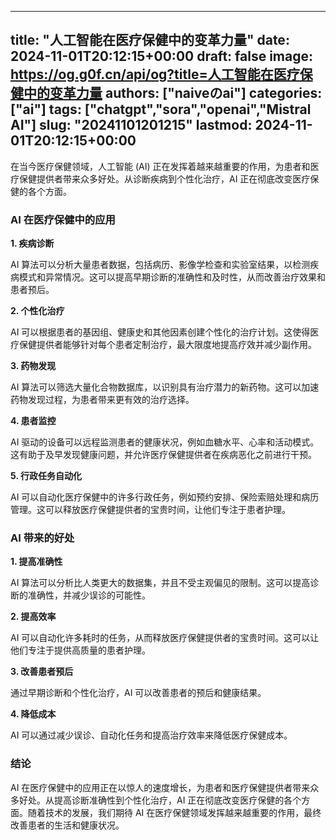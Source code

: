 
---
title: "人工智能在医疗保健中的变革力量"
date: 2024-11-01T20:12:15+00:00
draft: false
image: https://og.g0f.cn/api/og?title=人工智能在医疗保健中的变革力量
authors: ["naiveのai"]
categories: ["ai"]
tags: ["chatgpt","sora","openai","Mistral AI"]
slug: "20241101201215"
lastmod: 2024-11-01T20:12:15+00:00
---
在当今医疗保健领域，人工智能 (AI) 正在发挥着越来越重要的作用，为患者和医疗保健提供者带来众多好处。从诊断疾病到个性化治疗，AI 正在彻底改变医疗保健的各个方面。

### AI 在医疗保健中的应用

**1. 疾病诊断**

AI 算法可以分析大量患者数据，包括病历、影像学检查和实验室结果，以检测疾病模式和异常情况。这可以提高早期诊断的准确性和及时性，从而改善治疗效果和患者预后。

**2. 个性化治疗**

AI 可以根据患者的基因组、健康史和其他因素创建个性化的治疗计划。这使得医疗保健提供者能够针对每个患者定制治疗，最大限度地提高疗效并减少副作用。

**3. 药物发现**

AI 算法可以筛选大量化合物数据库，以识别具有治疗潜力的新药物。这可以加速药物发现过程，为患者带来更有效的治疗选择。

**4. 患者监控**

AI 驱动的设备可以远程监测患者的健康状况，例如血糖水平、心率和活动模式。这有助于及早发现健康问题，并允许医疗保健提供者在疾病恶化之前进行干预。

**5. 行政任务自动化**

AI 可以自动化医疗保健中的许多行政任务，例如预约安排、保险索赔处理和病历管理。这可以释放医疗保健提供者的宝贵时间，让他们专注于患者护理。

### AI 带来的好处

**1. 提高准确性**

AI 算法可以分析比人类更大的数据集，并且不受主观偏见的限制。这可以提高诊断的准确性，并减少误诊的可能性。

**2. 提高效率**

AI 可以自动化许多耗时的任务，从而释放医疗保健提供者的宝贵时间。这可以让他们专注于提供高质量的患者护理。

**3. 改善患者预后**

通过早期诊断和个性化治疗，AI 可以改善患者的预后和健康结果。

**4. 降低成本**

AI 可以通过减少误诊、自动化任务和提高治疗效率来降低医疗保健成本。

### 结论

AI 在医疗保健中的应用正在以惊人的速度增长，为患者和医疗保健提供者带来众多好处。从提高诊断准确性到个性化治疗，AI 正在彻底改变医疗保健的各个方面。随着技术的发展，我们期待 AI 在医疗保健领域发挥越来越重要的作用，最终改善患者的生活和健康状况。